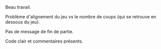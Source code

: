 Beau travail.

Problème d'alignement du jeu vs le nombre de coups (qui se retrouve en dessous du jeu).

Pas de message de fin de partie.

Code clair et commentaires présents.
